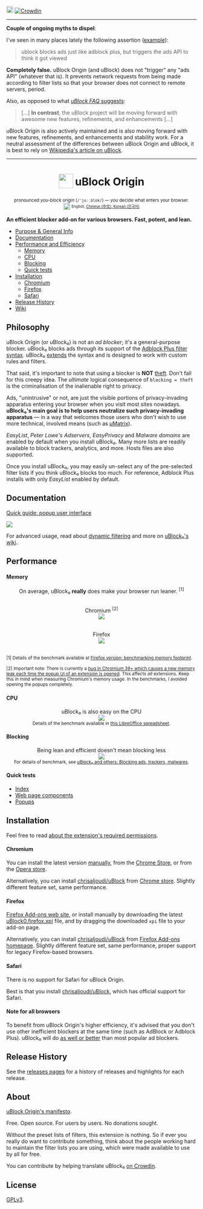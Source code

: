 [<img src="https://travis-ci.org/gorhill/uBlock.svg?branch=master" height="18">](https://travis-ci.org/gorhill/uBlock)
[![Crowdin](https://d322cqt584bo4o.cloudfront.net/ublock/localized.png)](https://crowdin.com/project/ublock)

***

**Couple of ongoing myths to dispel**:

I've seen in many places lately the following assertion ([example](https://np.reddit.com/r/AskReddit/comments/35s2je/whats_a_product_that_everybody_uses_but_nobody/cr7h8l6)):

> ublock blocks ads just like adblock plus, but triggers the ads API to think it got viewed

**Completely false.** uBlock Origin (and uBlock) does not "trigger" any "ads API" (whatever that is). It prevents network requests from being made according to filter lists so that your browser does not connect to remote servers, period.

Also, as opposed to what [_uBlock FAQ_ suggests](https://www.ublock.org/faq/):

> [...] **In contrast**, the uBlock project will be moving forward with awesome new features, refinements, and enhancements [...]

uBlock Origin is also actively maintained and is also moving forward with new features, refinements, and enhancements and stability work. For a neutral assessment of the differences between uBlock Origin and uBlock, it is best to rely on [Wikipedia's article on uBlock](http://en.wikipedia.org/wiki/UBlock).

*** 

<h1 align="center">
<sub>
<img  src="https://raw.githubusercontent.com/gorhill/uBlock/master/doc/img/icon38@2x.png"
      height="38"
      width="38">
</sub>
uBlock Origin
</h1>
<p align="center">
<sup> <!-- Pronounciation -->
      pronounced <i>you-block origin</i> (<code>/ˈjuːˌblɒk/</code>) — <i>you</i> decide what enters your browser.
</sup>
<br>
<sup> <!-- Languages -->
      <img src="https://raw.githubusercontent.com/gorhill/uBlock/master/doc/img/languageicon-36.png" width="18" height="18">
      <sup>
            English,          <a href="https://github.com/fang5566/uBlock/blob/master/README.md#-µblock">
            Chinese (中文),   </a><a href="https://github.com/delightbot/uBlock/blob/master/README.md#ublock">
            Korean (한국어)   </a>
      </sup>
</sup>
</p>


**An efficient blocker add-on for various browsers. Fast, potent, and lean.**

* [Purpose & General Info](#philosophy)
* [Documentation](#documentation)
* [Performance and Efficiency](#performance)
  * [Memory](#memory)
  * [CPU](#cpu)
  * [Blocking](#blocking)
  * [Quick tests](#quick-tests)
* [Installation](#installation)
  * [Chromium](#chromium)
  * [Firefox](#firefox)
  * [Safari](#safari)
* [Release History](#release-history)
* [Wiki](https://github.com/gorhill/uBlock/wiki)

## Philosophy

uBlock Origin (or uBlock₀) is not an *ad blocker*; it's a general-purpose blocker. uBlock₀ blocks ads through its support of the [Adblock Plus filter syntax](https://adblockplus.org/en/filters). uBlock₀ [extends](https://github.com/gorhill/uBlock/wiki/Filter-syntax-extensions) the syntax and is designed to work with custom rules and filters.

That said, it's important to note that using a blocker is **NOT** [theft](https://twitter.com/LeaVerou/status/518154828166725632). Don't fall for this creepy idea. The _ultimate_ logical consequence of `blocking = theft` is the criminalisation of the inalienable right to privacy.

Ads, "unintrusive" or not, are just the visible portions of privacy-invading apparatus entering your browser when you visit most sites nowadays. **uBlock₀'s main goal is to help users neutralize such privacy-invading apparatus** — in a way that welcomes those users who don't wish to use more technical, involved means (such as [µMatrix](https://github.com/gorhill/uMatrix)).

_EasyList_, _Peter Lowe's Adservers_, _EasyPrivacy_ and _Malware domains_ are enabled by default when you install uBlock₀. Many more lists are readily available to block trackers, analytics, and more. Hosts files are also supported.

Once you install uBlock₀, you may easily un-select any of the pre-selected filter lists if you think uBlock₀ blocks too much. For reference, Adblock Plus installs with only _EasyList_ enabled by default.

## Documentation

[Quick guide: popup user interface](https://github.com/gorhill/uBlock/wiki/Quick-guide:-popup-user-interface)

<a href="https://github.com/gorhill/uBlock/wiki/Quick-guide:-popup-user-interface"><img src="https://raw.githubusercontent.com/gorhill/uBlock/master/doc/img/popup-1.png" /></a>

For advanced usage, read about [dynamic filtering](https://github.com/gorhill/uBlock/wiki/Dynamic-filtering:-quick-guide) and more on [uBlock₀'s wiki](https://github.com/gorhill/uBlock/wiki).

## Performance

#### Memory

<div align="center">
On average, uBlock₀ <b>really</b> does make your browser run leaner. <sup>[1]</sup><br><br>

Chromium <sup>[2]</sup><br>
<img src="https://raw.githubusercontent.com/gorhill/uBlock/master/doc/benchmarks/mem-usage-overall-chart-20141224.png" /><br><br>

Firefox<br>
<img src="https://raw.githubusercontent.com/gorhill/uBlock/master/doc/benchmarks/mem-usage-overall-chart-20150205.png" /><br><br>

</div>

<sup>[1] Details of the benchmark available at <a href="https://github.com/gorhill/uBlock/wiki/Firefox-version:-benchmarking-memory-footprint">Firefox version: benchmarking memory footprint</a>.</sup><br>

<sup>[2] Important note: There is currently a [bug in Chromium 39+ which causes a new memory leak each time the popup UI of an extension is opened](https://code.google.com/p/chromium/issues/detail?id=441500). This affects <i>all</i> extensions. Keep this in mind when measuring Chromium's memory usage. In the benchmarks, I avoided opening the popups completely.</sup><br>

#### CPU

<p align="center">
uBlock₀ is also easy on the CPU<br>
<img src="https://raw.githubusercontent.com/gorhill/uBlock/master/doc/benchmarks/cpu-usage-overall-chart-20141226.png" /><br>
<sup>Details of the benchmark available in <a href="https://github.com/gorhill/uBlock/blob/master/doc/benchmarks/cpu-usage-overall-20141226.ods">this LibreOffice spreadsheet</a>.</sup>
</p>

#### Blocking

<p align="center">
Being lean and efficient doesn't mean blocking less<br>
<img src="https://raw.githubusercontent.com/gorhill/uBlock/master/doc/benchmarks/privex-201502-16.png" /><br>
<sup>For details of benchmark, see 
<a href="https://github.com/gorhill/uBlock/wiki/uBlock-and-others%3A-Blocking-ads%2C-trackers%2C-malwares">uBlock₀ and others: Blocking ads, trackers, malwares</a>.
</p>

#### Quick tests

- [Index](http://raymondhill.net/ublock/tests.html)
- [Web page components](http://raymondhill.net/ublock/tiles1.html)
- [Popups](http://raymondhill.net/ublock/popup.html)

## Installation

Feel free to read [about the extension's required permissions](https://github.com/gorhill/uBlock/wiki/About-the-required-permissions).

#### Chromium

You can install the latest version [manually](https://github.com/gorhill/uBlock/tree/master/dist#install), from the [Chrome Store](https://chrome.google.com/webstore/detail/ublock-origin/cjpalhdlnbpafiamejdnhcphjbkeiagm), or from the [Opera store](https://addons.opera.com/en-gb/extensions/details/ublock/).

Alternatively, you can install [chrisaljoudi/uBlock](https://github.com/chrisaljoudi/uBlock) from [Chrome store](https://chrome.google.com/webstore/detail/ublock/epcnnfbjfcgphgdmggkamkmgojdagdnn). Slightly different feature set, same performance.

#### Firefox

[Firefox Add-ons web site](https://addons.mozilla.org/firefox/addon/ublock-origin/), or install manually by downloading the latest [uBlock0.firefox.xpi](https://github.com/gorhill/uBlock/releases) file, and by dragging the downloaded `xpi` file to your add-on page.

Alternatively, you can install [chrisaljoudi/uBlock](https://github.com/chrisaljoudi/uBlock) from [Firefox Add-ons homepage](https://addons.mozilla.org/firefox/addon/ublock/). Slightly different feature set, same performance, proper support for legacy Firefox-based browsers.

#### Safari

There is no support for Safari for uBlock Origin.

Best is that you install [chrisaljoudi/uBlock](https://github.com/chrisaljoudi/uBlock), which has official support for Safari.

#### Note for all browsers

To benefit from uBlock Origin's higher efficiency, it's advised that you don't use other inefficient blockers at the same time (such as AdBlock or Adblock Plus). uBlock₀ will do [as well or better](#blocking) than most popular ad blockers.

## Release History

See the [releases pages](https://github.com/gorhill/uBlock/releases) for a history of releases and highlights for each release.

## About

[uBlock Origin's manifesto](MANIFESTO.md).

Free. Open source. For users by users. No donations sought.

Without the preset lists of filters, this extension is nothing. So if ever you
really do want to contribute something, think about the people working hard
to maintain the filter lists you are using, which were made available to use by
all for free.

You can contribute by helping translate uBlock₀ [on Crowdin](https://crowdin.net/project/ublock).

## License

[GPLv3](https://github.com/gorhill/uBlock/blob/master/LICENSE.txt).
